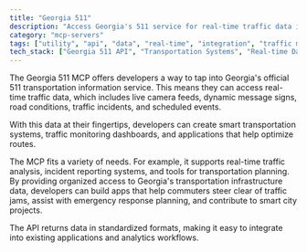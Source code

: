 ```yaml
---
title: "Georgia 511"
description: "Access Georgia's 511 service for real-time traffic data including cameras, road conditions, and events for transportation applications."
category: "mcp-servers"
tags: ["utility", "api", "data", "real-time", "integration", "traffic monitoring", "smart city", "transportation planning"]
tech_stack: ["Georgia 511 API", "Transportation Systems", "Real-time Data", "GIS", "Traffic Analytics", "Incident Reporting", "Route Optimization"]
---
```


The Georgia 511 MCP offers developers a way to tap into Georgia's official 511 transportation information service. This means they can access real-time traffic data, which includes live camera feeds, dynamic message signs, road conditions, traffic incidents, and scheduled events.

With this data at their fingertips, developers can create smart transportation systems, traffic monitoring dashboards, and applications that help optimize routes.

The MCP fits a variety of needs. For example, it supports real-time traffic analysis, incident reporting systems, and tools for transportation planning. By providing organized access to Georgia's transportation infrastructure data, developers can build apps that help commuters steer clear of traffic jams, assist with emergency response planning, and contribute to smart city projects.

The API returns data in standardized formats, making it easy to integrate into existing applications and analytics workflows.